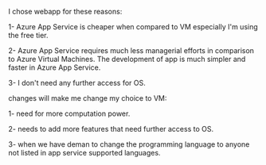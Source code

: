 I chose webapp for these reasons:

1- Azure App Service is cheaper when compared to VM especially I'm using the free tier.

2- Azure App Service requires much less managerial efforts in comparison to Azure Virtual Machines.
The development of app is much simpler and faster in Azure App Service.

3- I don't need any further access for OS.

changes will make me change my choice to VM:

1- need for more computation power.

2- needs to add more features that need further access to OS.

3- when we have deman to change the programming language to anyone not listed in app service supported languages.



